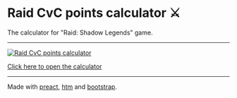 # Raid CvC points calculator :crossed_swords:

The calculator for "Raid: Shadow Legends" game.

---

[![Raid CvC points calculator](images/cvc-calculator.png)](https://thinkawitch.github.io/raid-cvc-points-calcucator/)


[Click here to open the calculator](https://thinkawitch.github.io/raid-cvc-points-calcucator/)

---

Made with [preact](https://preactjs.com/), [htm](https://github.com/developit/htm) and [bootstrap](https://getbootstrap.com/). 


